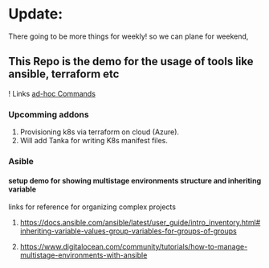 # Update:

There going to be more things for weekly!
so we can plane for weekend,

## This Repo is the demo for the usage of tools like ansible, terraform etc

! Links
[ad-hoc Commands](https://youtu.be/4REljLsOnXk?list=PLT98CRl2KxKEUHie1m24-wkyHpEsa4Y70&t=400)

### Upcomming addons

1. Provisioning k8s via terraform on cloud (Azure).
3. Will add Tanka for writing K8s manifest files.

### Asible
#### setup demo for showing multistage environments structure and inheriting variable

links for reference for organizing complex projects
1. https://docs.ansible.com/ansible/latest/user_guide/intro_inventory.html#inheriting-variable-values-group-variables-for-groups-of-groups

3. https://www.digitalocean.com/community/tutorials/how-to-manage-multistage-environments-with-ansible
